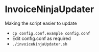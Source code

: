 # InvoiceNinjaUpdater
Making the script easier to update

* ``cp config.conf.example config.conf``  
* Edit config.conf as required  
* ``./invoiceNinjaUpdater.sh``
